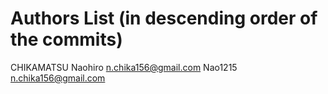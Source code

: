 # Authors List (in descending order of the commits)
CHIKAMATSU Naohiro <n.chika156@gmail.com>
Nao1215 <n.chika156@gmail.com>
